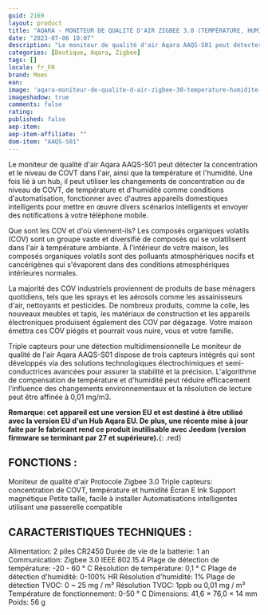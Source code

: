 ```yaml
---
guid: 2169
layout: product 
title: "AQARA - MONITEUR DE QUALITÉ D'AIR ZIGBEE 3.0 (TEMPÉRATURE, HUMIDITÉ, COVT) - AAQS-S01"
date: "2023-07-06 10:07"
description: "Le moniteur de qualité d'air Aqara AAQS-S01 peut détecter la concentration et le niveau de COVT dans l'air, ainsi que la température et l'humidité."
categories: [Boutique, Aqara, Zigbee]
tags: []
locale: fr_FR
brand: Moes
ean: 
image: 'aqara-moniteur-de-qualite-d-air-zigbee-30-temperature-humidite-covt-aaqs-s01.jpg'
imageshadow: true
comments: false
rating:  
published: false
aep-item: 
aep-item-affiliate: ""
dom-item: "AAQS-S01"
---
```


Le moniteur de qualité d'air Aqara AAQS-S01 peut détecter la concentration et le niveau de COVT dans l'air, ainsi que la température et l'humidité. Une fois lié à un hub, il peut utiliser les changements de concentration ou de niveau de COVT, de température et d'humidité comme conditions d'automatisation, fonctionner avec d'autres appareils domestiques intelligents pour mettre en œuvre divers scénarios intelligents et envoyer des notifications à votre téléphone mobile.

Que sont les COV et d'où viennent-ils?
Les composés organiques volatils (COV) sont un groupe vaste et diversifié de composés qui se volatilisent dans l'air à température ambiante. À l'intérieur de votre maison, les composés organiques volatils sont des polluants atmosphériques nocifs et cancérigènes qui s'évaporent dans des conditions atmosphériques intérieures normales.

La majorité des COV industriels proviennent de produits de base ménagers quotidiens, tels que les sprays et les aérosols comme les assainisseurs d'air, nettoyants et pesticides. De nombreux produits, comme la colle, les nouveaux meubles et tapis, les matériaux de construction et les appareils électroniques produisent également des COV par dégazage. Votre maison émettra ces COV piégés et pourrait vous nuire, vous et votre famille.

Triple capteurs pour une détection multidimensionnelle
Le moniteur de qualité de l'air Aqara AAQS-S01 dispose de trois capteurs intégrés qui sont développés via des solutions technologiques électrochimiques et semi-conductrices avancées pour assurer la stabilité et la précision. L'algorithme de compensation de température et d'humidité peut réduire efficacement l'influence des changements environnementaux et la résolution de lecture peut être affinée à 0,01 mg/m3.

**Remarque: cet appareil est une version EU et est destiné à être utilisé avec la version EU d'un Hub Aqara EU. De plus, une récente mise à jour faite par le fabricant rend ce produit inutilisable avec Jeedom (version firmware se terminant par 27 et supérieure).**{: .red}

## FONCTIONS :

Moniteur de qualité d'air
Protocole Zigbee 3.0
Triple capteurs: concentration de COVT, température et humidité
Écran E Ink
Support magnétique
Petite taille, facile à installer
Automatisations intelligentes utilisant une passerelle compatible
 

## CARACTERISTIQUES TECHNIQUES :

Alimentation: 2 piles CR2450
Durée de vie de la batterie: 1 an
Communication: Zigbee 3.0 IEEE 802.15.4
Plage de détection de température: -20 - 60 ° C
Résolution de température: 0,1 ° C
Plage de détection d'humidité: 0-100% HR
Résolution d'humidité: 1%
Plage de détection TVOC: 0 ~ 25 mg / m³
Résolution TVOC: 1ppb ou 0,01 mg / m³
Température de fonctionnement: 0-50 ° C
Dimensions: 41,6 × 76,0 × 14 mm
Poids: 56 g
